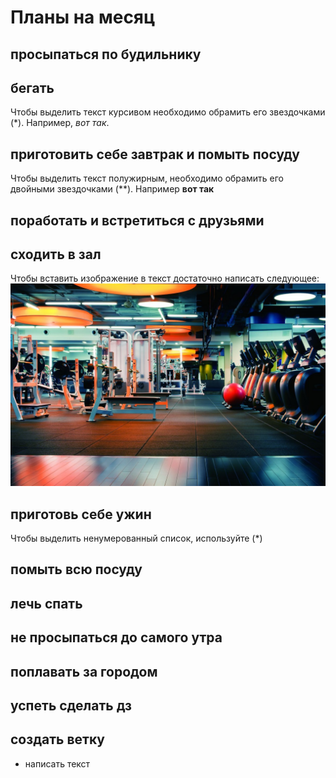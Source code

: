 # Планы на месяц

## просыпаться по будильнику

## бегать
Чтобы выделить текст курсивом необходимо обрамить его звездочками (*). Например, *вот так*.

## приготовить себе завтрак и помыть посуду
Чтобы выделить текст полужирным, необходимо обрамить его двойными звездочками (**). Например **вот так**


## поработать и встретиться с друзьями

## сходить в зал

Чтобы вставить изображение в текст достаточно написать следующее:
![это зал!](zal.jpeg)

## приготовь себе ужин
Чтобы выделить ненумерованный список, используйте (*)
## помыть всю посуду

## лечь спать

## не просыпаться до самого утра

## поплавать за городом

## успеть сделать дз

## создать ветку

* написать текст
